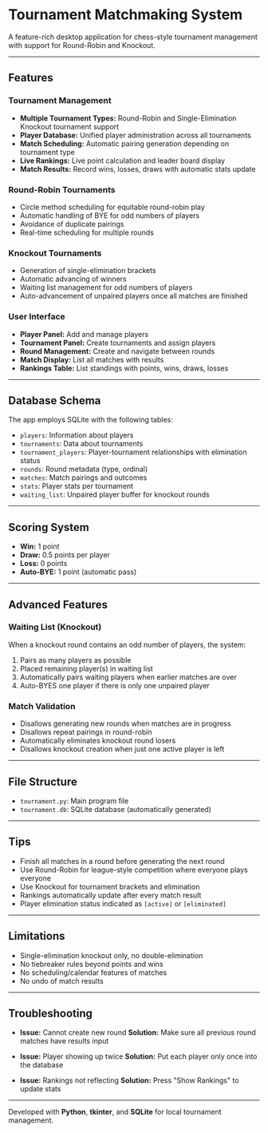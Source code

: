 # Tournament Matchmaking System

A feature-rich desktop application for chess-style tournament management with support for Round-Robin and Knockout.

---

## Features

### Tournament Management
- **Multiple Tournament Types:** Round-Robin and Single-Elimination Knockout tournament support
- **Player Database:** Unified player administration across all tournaments
- **Match Scheduling:** Automatic pairing generation depending on tournament type
- **Live Rankings:** Live point calculation and leader board display
- **Match Results:** Record wins, losses, draws with automatic stats update

### Round-Robin Tournaments
- Circle method scheduling for equitable round-robin play
- Automatic handling of BYE for odd numbers of players
- Avoidance of duplicate pairings
- Real-time scheduling for multiple rounds

### Knockout Tournaments
- Generation of single-elimination brackets
- Automatic advancing of winners
- Waiting list management for odd numbers of players
- Auto-advancement of unpaired players once all matches are finished

### User Interface
- **Player Panel:** Add and manage players
- **Tournament Panel:** Create tournaments and assign players
- **Round Management:** Create and navigate between rounds
- **Match Display:** List all matches with results
- **Rankings Table:** List standings with points, wins, draws, losses

---

## Database Schema

The app employs SQLite with the following tables:

- `players`: Information about players
- `tournaments`: Data about tournaments
- `tournament_players`: Player-tournament relationships with elimination status
- `rounds`: Round metadata (type, ordinal)
- `matches`: Match pairings and outcomes
- `stats`: Player stats per tournament
- `waiting_list`: Unpaired player buffer for knockout rounds

---

## Scoring System
- **Win:** 1 point
- **Draw:** 0.5 points per player
- **Loss:** 0 points
- **Auto-BYE:** 1 point (automatic pass)

---

## Advanced Features

### Waiting List (Knockout)
When a knockout round contains an odd number of players, the system:
1. Pairs as many players as possible
2. Placed remaining player(s) in waiting list
3. Automatically pairs waiting players when earlier matches are over
4. Auto-BYES one player if there is only one unpaired player

### Match Validation
- Disallows generating new rounds when matches are in progress
- Disallows repeat pairings in round-robin
- Automatically eliminates knockout round losers
- Disallows knockout creation when just one active player is left

---

## File Structure
- `tournament.py`: Main program file
- `tournament.db`: SQLite database (automatically generated)

---

## Tips
- Finish all matches in a round before generating the next round
- Use Round-Robin for league-style competition where everyone plays everyone
- Use Knockout for tournament brackets and elimination
- Rankings automatically update after every match result
- Player elimination status indicated as `[active]` or `[eliminated]`

---

## Limitations
- Single-elimination knockout only, no double-elimination
- No tiebreaker rules beyond points and wins
- No scheduling/calendar features of matches
- No undo of match results

---

## Troubleshooting
- **Issue:** Cannot create new round
**Solution:** Make sure all previous round matches have results input

- **Issue:** Player showing up twice
  **Solution:** Put each player only once into the database

- **Issue:** Rankings not reflecting
  **Solution:** Press "Show Rankings" to update stats

---

Developed with **Python**, **tkinter**, and **SQLite** for local tournament management.
